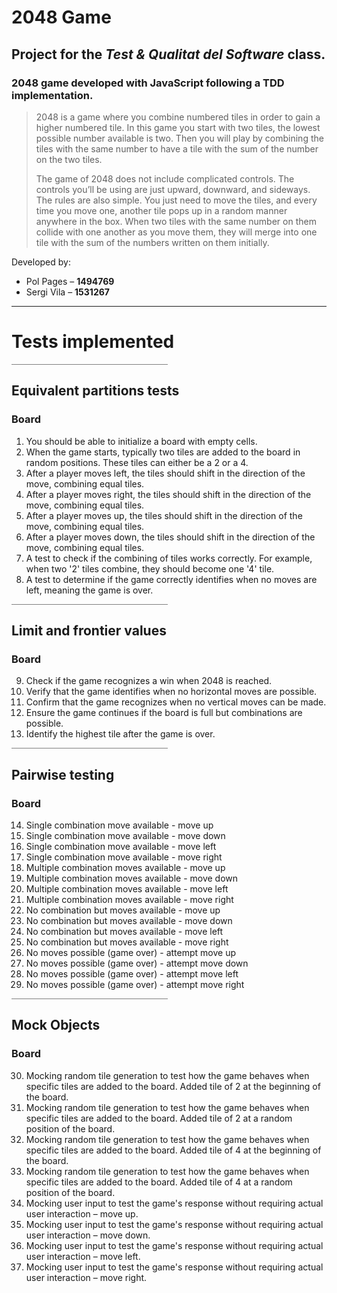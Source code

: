 # 2048 Game
## Project for the _Test & Qualitat del Software_ class.
### 2048 game developed with JavaScript following a TDD implementation.

>2048 is a game where you combine numbered tiles in order to gain a higher numbered tile. In this game you start with two tiles, the lowest possible number available is two. Then you will play by combining the tiles with the same number to have a tile with the sum of the number on the two tiles.
>
>The game of 2048 does not include complicated controls. The controls you’ll be using are just upward, downward, and sideways. The rules are also simple. You just need to move the tiles, and every time you move one, another tile pops up in a random manner anywhere in the box. When two tiles with the same number on them collide with one another as you move them, they will merge into one tile with the sum of the numbers written on them initially.

Developed by:
- Pol Pages   – **1494769**
- Sergi Vila  – **1531267**

<hr />

# Tests implemented

<div style="width:250px;height:1px;background-color:gray;"></div>

## Equivalent partitions tests
### Board
1. You should be able to initialize a board with empty cells.
2. When the game starts, typically two tiles are added to the board in random positions. These tiles can either be a 2 or a 4.
3. After a player moves left, the tiles should shift in the direction of the move, combining equal tiles.
4. After a player moves right, the tiles should shift in the direction of the move, combining equal tiles.
5. After a player moves up, the tiles should shift in the direction of the move, combining equal tiles.
6. After a player moves down, the tiles should shift in the direction of the move, combining equal tiles.
7. A test to check if the combining of tiles works correctly. For example, when two '2' tiles combine, they should become one '4' tile.
8. A test to determine if the game correctly identifies when no moves are left, meaning the game is over.

<div style="width:250px;height:1px;background-color:gray;"></div>

## Limit and frontier values
### Board
9. Check if the game recognizes a win when 2048 is reached.
10. Verify that the game identifies when no horizontal moves are possible.
11. Confirm that the game recognizes when no vertical moves can be made.
12. Ensure the game continues if the board is full but combinations are possible.
13. Identify the highest tile after the game is over.

<div style="width:250px;height:1px;background-color:gray;"></div>

## Pairwise testing
### Board
14. Single combination move available - move up
15. Single combination move available - move down
16. Single combination move available - move left
17. Single combination move available - move right
18. Multiple combination moves available - move up
19. Multiple combination moves available - move down
20. Multiple combination moves available - move left
21. Multiple combination moves available - move right
22. No combination but moves available - move up
23. No combination but moves available - move down
24. No combination but moves available - move left
25. No combination but moves available - move right
26. No moves possible (game over) - attempt move up
27. No moves possible (game over) - attempt move down
28. No moves possible (game over) - attempt move left
29. No moves possible (game over) - attempt move right

<div style="width:250px;height:1px;background-color:gray;"></div>

## Mock Objects
### Board
30. Mocking random tile generation to test how the game behaves when specific tiles are added to the board. Added tile of 2 at the beginning of the board.
31. Mocking random tile generation to test how the game behaves when specific tiles are added to the board. Added tile of 2 at a random position of the board.
32. Mocking random tile generation to test how the game behaves when specific tiles are added to the board. Added tile of 4 at the beginning of the board.
33. Mocking random tile generation to test how the game behaves when specific tiles are added to the board. Added tile of 4 at a random position of the board.
34. Mocking user input to test the game's response without requiring actual user interaction – move up.
35. Mocking user input to test the game's response without requiring actual user interaction – move down.
36. Mocking user input to test the game's response without requiring actual user interaction – move left.
37. Mocking user input to test the game's response without requiring actual user interaction – move right.

